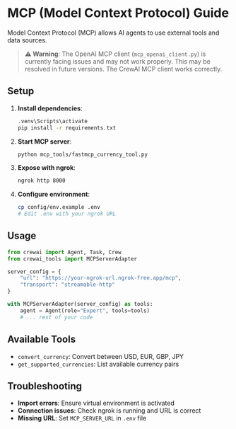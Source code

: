 # MCP (Model Context Protocol) Guide

Model Context Protocol (MCP) allows AI agents to use external tools and data sources.

> **⚠️ Warning**: The OpenAI MCP client (`mcp_openai_client.py`) is currently facing issues and may not work properly. This may be resolved in future versions. The CrewAI MCP client works correctly.

## Setup

1. **Install dependencies**:
   ```bash
   .venv\Scripts\activate
   pip install -r requirements.txt
   ```

2. **Start MCP server**:
   ```bash
   python mcp_tools/fastmcp_currency_tool.py
   ```

3. **Expose with ngrok**:
   ```bash
   ngrok http 8000
   ```

4. **Configure environment**:
   ```bash
   cp config/env.example .env
   # Edit .env with your ngrok URL
   ```

## Usage

```python
from crewai import Agent, Task, Crew
from crewai_tools import MCPServerAdapter

server_config = {
    "url": "https://your-ngrok-url.ngrok-free.app/mcp",
    "transport": "streamable-http"
}

with MCPServerAdapter(server_config) as tools:
    agent = Agent(role="Expert", tools=tools)
    # ... rest of your code
```

## Available Tools

- `convert_currency`: Convert between USD, EUR, GBP, JPY
- `get_supported_currencies`: List available currency pairs

## Troubleshooting

- **Import errors**: Ensure virtual environment is activated
- **Connection issues**: Check ngrok is running and URL is correct
- **Missing URL**: Set `MCP_SERVER_URL` in `.env` file 